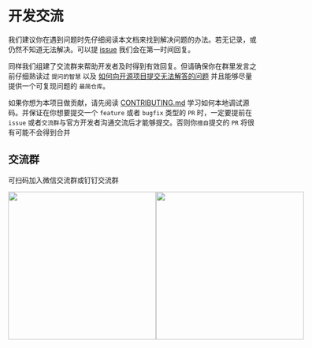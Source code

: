 # 开发交流

我们建议你在遇到问题时先仔细阅读本文档来找到解决问题的办法。若无记录，或仍然不知道无法解决。可以提 [issue](https://github.com/ykfe/ssr/issues) 我们会在第一时间回复。

同样我们组建了交流群来帮助开发者及时得到有效回复。但请确保你在群里发言之前仔细熟读过 `提问的智慧` 以及 [如何向开源项目提交无法解答的问题](https://zhuanlan.zhihu.com/p/25795393) 并且能够尽量提供一个可复现问题的 `最简仓库`。

如果你想为本项目做贡献，请先阅读 [CONTRIBUTING.md](https://github.com/ykfe/ssr/blob/dev/CONTRIBUTING.md) 学习如何本地调试源码。并保证在你想要提交一个 `feature` 或者 `bugfix` 类型的 `PR` 时，一定要提前在 `issue` 或者`交流群`与官方开发者沟通交流后才能够提交。否则你`擅自`提交的 `PR` 将很有可能不会得到合并

## 交流群

可扫码加入微信交流群或钉钉交流群

<div style="display:flex">
  <img src="https://res.wx.qq.com/op_res/rrhdxU0o2yUdgTjwgkAgO-CSFV-lArvMYzWzxl2SuvnKkcWECv7SXswEYjk2pPcDcL43r0kz_MIp_fsxPPqQ2Q" style="width:300px">
  <img src="https://res.wx.qq.com/op_res/oE0SwQl5x3FbR8Fnt65faIPkjwU6gqUT7c04JHis6dIeREJDWE2xUyCeLjOE2GOrem0RW4ZdPiTdlxfyFgjj_w" style="width:300px">
</div>